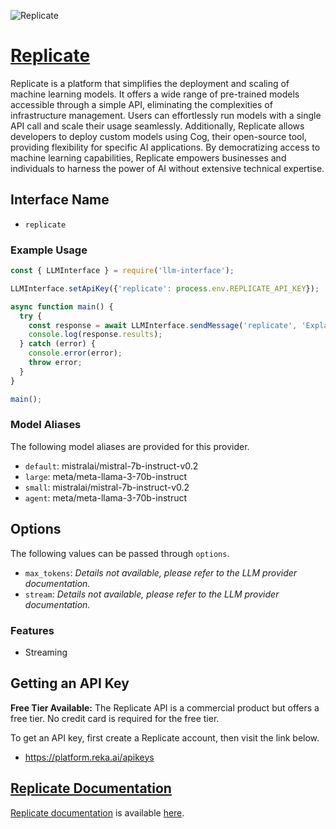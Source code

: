 ![Replicate](https://replicate.com/_homepage-assets/og.QA4c4pBO.png)

# [Replicate](https://www.replicate.com)

Replicate is a platform that simplifies the deployment and scaling of machine learning models. It offers a wide range of pre-trained models accessible through a simple API, eliminating the complexities of infrastructure management. Users can effortlessly run models with a single API call and scale their usage seamlessly. Additionally, Replicate allows developers to deploy custom models using Cog, their open-source tool, providing flexibility for specific AI applications. By democratizing access to machine learning capabilities, Replicate empowers businesses and individuals to harness the power of AI without extensive technical expertise.

## Interface Name

- `replicate`

### Example Usage

```javascript
const { LLMInterface } = require('llm-interface');

LLMInterface.setApiKey({'replicate': process.env.REPLICATE_API_KEY});

async function main() {
  try {
    const response = await LLMInterface.sendMessage('replicate', 'Explain the importance of low latency LLMs.');
    console.log(response.results);
  } catch (error) {
    console.error(error);
    throw error;
  }
}

main();
```

### Model Aliases

The following model aliases are provided for this provider. 

- `default`: mistralai/mistral-7b-instruct-v0.2
- `large`: meta/meta-llama-3-70b-instruct
- `small`: mistralai/mistral-7b-instruct-v0.2
- `agent`: meta/meta-llama-3-70b-instruct


## Options

The following values can be passed through `options`.

- `max_tokens`: _Details not available, please refer to the LLM provider documentation._
- `stream`: _Details not available, please refer to the LLM provider documentation._


### Features

- Streaming


## Getting an API Key

**Free Tier Available:** The Replicate API is a commercial product but offers a free tier. No credit card is required for the free tier.

To get an API key, first create a Replicate account, then visit the link below.

- https://platform.reka.ai/apikeys


## [Replicate Documentation](https://replicate.com/docs)

[Replicate documentation](https://replicate.com/docs) is available [here](https://replicate.com/docs).
